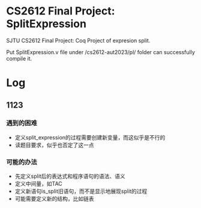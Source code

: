 # CS2612 Final Project: SplitExpression
SJTU CS2612 Final Project: Coq Project of expresion split.

Put SplitExpression.v file under /cs2612-aut2023/pl/ folder can successfully compile it.


# Log
## 1123
### 遇到的困难
* 定义split_expression的过程需要创建新变量，而这似乎是不行的
* 读题目要求，似乎也否定了这一点
### 可能的办法
* 先定义split后的表达式和程序语句的语法、语义
* 定义中间量，如TAC
* 定义新语句is_split旧语句，而不是显示地展现split的过程
* 可能需要定义新的结构，比如链表
